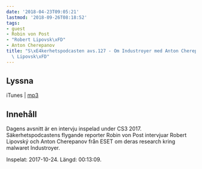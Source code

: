 ```yaml
---
date: '2018-04-23T09:05:21'
lastmod: '2018-09-26T08:18:52'
tags:
- guest
- Robin von Post
- "Robert Lipovsk\xFD"
- Anton Cherepanov
title: "S\xE4kerhetspodcasten avs.127 - Om Industroyer med Anton Cherepanov och Robert\
  \ Lipovsk\xFD"
---
```

## Lyssna

iTunes \| [mp3](http://traffic.libsyn.com/sakerhetspodcasten/RVPintro_-_cs3sthlm_ESET_The_Industroyer_Robert_Lipovsky_Anton_Cherepanov.mp3)

## Innehåll
Dagens avsnitt är en intervju inspelad under CS3 2017. Säkerhetspodcastens flygande
reporter Robin von Post intervjuar Robert Lipovský och Anton Cherepanov från ESET
om deras research kring malwaret Industroyer.

Inspelat: 2017-10-24. Längd: 00:13:09.

